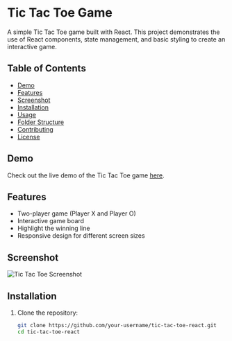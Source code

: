 # Tic Tac Toe Game

A simple Tic Tac Toe game built with React. This project demonstrates the use of React components, state management, and basic styling to create an interactive game.

## Table of Contents

- [Demo](#demo)
- [Features](#features)
- [Screenshot](#screenshot)
- [Installation](#installation)
- [Usage](#usage)
- [Folder Structure](#folder-structure)
- [Contributing](#contributing)
- [License](#license)

## Demo

Check out the live demo of the Tic Tac Toe game [here](#).

## Features

- Two-player game (Player X and Player O)
- Interactive game board
- Highlight the winning line
- Responsive design for different screen sizes

## Screenshot

![Tic Tac Toe Screenshot](./assets/screenshot.png)

## Installation

1. Clone the repository:

   ```bash
   git clone https://github.com/your-username/tic-tac-toe-react.git
   cd tic-tac-toe-react
